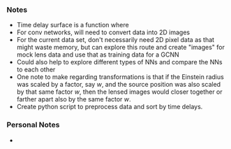 ### Notes

- Time delay surface is a function where 
- For conv networks, will need to convert data into 2D images
- For the current data set, don't necessarily need 2D pixel data as that might waste memory, but can explore this route and create "images" for mock lens data and use that as training data for a GCNN
- Could also help to explore different types of NNs and compare the NNs to each other
- One note to make regarding transformations is that if the Einstein radius was scaled by a factor, say $w$, and the source position was also scaled by that same factor $w$, then the lensed images would closer together or farther apart also by the same factor $w$.
- Create python script to preprocess data and sort by time delays.
### Personal Notes

- 
